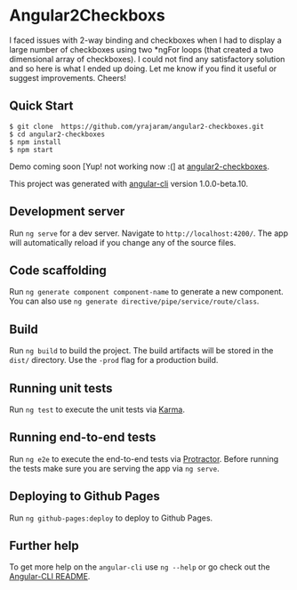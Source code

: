 # Angular2Checkboxs

I faced issues with 2-way binding and checkboxes when I had to display a large number of checkboxes using two *ngFor loops (that created a two dimensional array of checkboxes). I could not find any satisfactory solution and so here is what I ended up doing. Let me know if you find it useful or suggest improvements. Cheers!

Quick Start
-----------

```shell
$ git clone  https://github.com/yrajaram/angular2-checkboxes.git
$ cd angular2-checkboxes
$ npm install
$ npm start
```

Demo coming soon [Yup! not working now :(] at <a href="http://yrajaram.github.io/angular2-checkboxes/" target="_blank">angular2-checkboxes</a>.


This project was generated with [angular-cli](https://github.com/angular/angular-cli) version 1.0.0-beta.10.

## Development server
Run `ng serve` for a dev server. Navigate to `http://localhost:4200/`. The app will automatically reload if you change any of the source files.

## Code scaffolding

Run `ng generate component component-name` to generate a new component. You can also use `ng generate directive/pipe/service/route/class`.

## Build

Run `ng build` to build the project. The build artifacts will be stored in the `dist/` directory. Use the `-prod` flag for a production build.

## Running unit tests

Run `ng test` to execute the unit tests via [Karma](https://karma-runner.github.io).

## Running end-to-end tests

Run `ng e2e` to execute the end-to-end tests via [Protractor](http://www.protractortest.org/). 
Before running the tests make sure you are serving the app via `ng serve`.

## Deploying to Github Pages

Run `ng github-pages:deploy` to deploy to Github Pages.

## Further help

To get more help on the `angular-cli` use `ng --help` or go check out the [Angular-CLI README](https://github.com/angular/angular-cli/blob/master/README.md).
